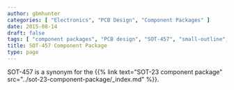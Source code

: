 ```yaml
---
author: gbmhunter
categories: [ "Electronics", "PCB Design", "Component Packages" ]
date: 2015-08-14
draft: false
tags: [ "component packages", "PCB design", "SOT-457", "small-outline", "transistor", "SOT-23" ]
title: SOT-457 Component Package
type: page
---
```


SOT-457 is a synonym for the {{% link text="SOT-23 component package" src="../sot-23-component-package/_index.md" %}}.
